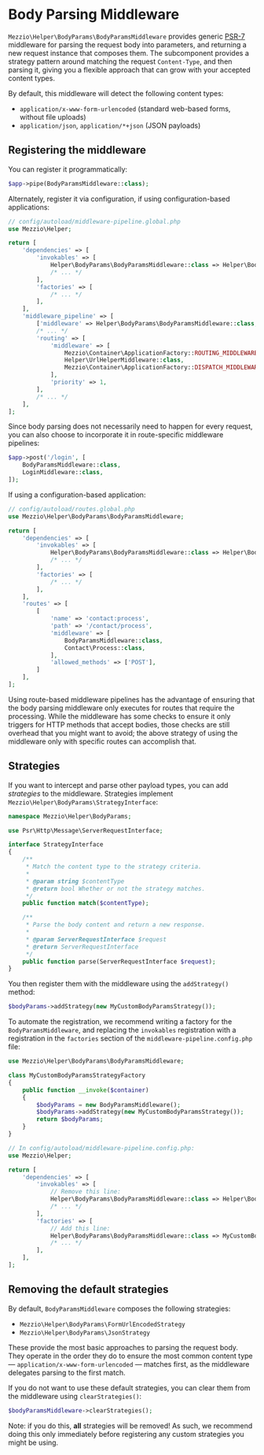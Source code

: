 # Body Parsing Middleware

`Mezzio\Helper\BodyParams\BodyParamsMiddleware` provides generic
[PSR-7](https://www.php-fig.org/psr/psr-7/) middleware for parsing the request
body into parameters, and returning a new request instance that composes them.
The subcomponent provides a strategy pattern around matching the request
`Content-Type`, and then parsing it, giving you a flexible approach that can
grow with your accepted content types.

By default, this middleware will detect the following content types:

- `application/x-www-form-urlencoded` (standard web-based forms, without file
  uploads)
- `application/json`, `application/*+json` (JSON payloads)

## Registering the middleware

You can register it programmatically:

```php
$app->pipe(BodyParamsMiddleware::class);
```

Alternately, register it via configuration, if using configuration-based applications:

```php
// config/autoload/middleware-pipeline.global.php
use Mezzio\Helper;

return [
    'dependencies' => [
        'invokables' => [
            Helper\BodyParams\BodyParamsMiddleware::class => Helper\BodyParams\BodyParamsMiddleware::class,
            /* ... */
        ],
        'factories' => [
            /* ... */
        ],
    ],
    'middleware_pipeline' => [
        ['middleware' => Helper\BodyParams\BodyParamsMiddleware::class, 'priority' => 100],
        /* ... */
        'routing' => [
            'middleware' => [
                Mezzio\Container\ApplicationFactory::ROUTING_MIDDLEWARE,
                Helper\UrlHelperMiddleware::class,
                Mezzio\Container\ApplicationFactory::DISPATCH_MIDDLEWARE,
            ],
            'priority' => 1,
        ],
        /* ... */
    ],
];
```

Since body parsing does not necessarily need to happen for every request, you
can also choose to incorporate it in route-specific middleware pipelines:

```php
$app->post('/login', [
    BodyParamsMiddleware::class,
    LoginMiddleware::class,
]);
```

If using a configuration-based application:

```php
// config/autoload/routes.global.php
use Mezzio\Helper\BodyParams\BodyParamsMiddleware;

return [
    'dependencies' => [
        'invokables' => [
            Helper\BodyParams\BodyParamsMiddleware::class => Helper\BodyParams\BodyParamsMiddleware::class,
            /* ... */
        ],
        'factories' => [
            /* ... */
        ],
    ],
    'routes' => [
        [
            'name' => 'contact:process',
            'path' => '/contact/process',
            'middleware' => [
                BodyParamsMiddleware::class,
                Contact\Process::class,
            ],
            'allowed_methods' => ['POST'],
        ]
    ],
];
```

Using route-based middleware pipelines has the advantage of ensuring that the
body parsing middleware only executes for routes that require the processing.
While the middleware has some checks to ensure it only triggers for HTTP
methods that accept bodies, those checks are still overhead that you might want
to avoid; the above strategy of using the middleware only with specific routes
can accomplish that.

## Strategies

If you want to intercept and parse other payload types, you can add *strategies*
to the middleware. Strategies implement `Mezzio\Helper\BodyParams\StrategyInterface`:

```php
namespace Mezzio\Helper\BodyParams;

use Psr\Http\Message\ServerRequestInterface;

interface StrategyInterface
{
    /**
     * Match the content type to the strategy criteria.
     *
     * @param string $contentType
     * @return bool Whether or not the strategy matches.
     */
    public function match($contentType);

    /**
     * Parse the body content and return a new response.
     *
     * @param ServerRequestInterface $request
     * @return ServerRequestInterface
     */
    public function parse(ServerRequestInterface $request);
}
```

You then register them with the middleware using the `addStrategy()` method:

```php
$bodyParams->addStrategy(new MyCustomBodyParamsStrategy());
```

To automate the registration, we recommend writing a factory for the
`BodyParamsMiddleware`, and replacing the `invokables` registration with a
registration in the `factories` section of the `middleware-pipeline.config.php`
file:

```php
use Mezzio\Helper\BodyParams\BodyParamsMiddleware;

class MyCustomBodyParamsStrategyFactory
{
    public function __invoke($container)
    {
        $bodyParams = new BodyParamsMiddleware();
        $bodyParams->addStrategy(new MyCustomBodyParamsStrategy());
        return $bodyParams;
    }
}

// In config/autoload/middleware-pipeline.config.php:
use Mezzio\Helper;

return [
    'dependencies' => [
        'invokables' => [
            // Remove this line:
            Helper\BodyParams\BodyParamsMiddleware::class => Helper\BodyParams\BodyParamsMiddleware::class,
            /* ... */
        ],
        'factories' => [
            // Add this line:
            Helper\BodyParams\BodyParamsMiddleware::class => MyCustomBodyParamsStrategyFactory::class,
            /* ... */
        ],
    ],
];
```

## Removing the default strategies

By default, `BodyParamsMiddleware` composes the following strategies:

- `Mezzio\Helper\BodyParams\FormUrlEncodedStrategy`
- `Mezzio\Helper\BodyParams\JsonStrategy`

These provide the most basic approaches to parsing the request body. They
operate in the order they do to ensure the most common content type &mdash;
`application/x-www-form-urlencoded` &mdash; matches first, as the middleware
delegates parsing to the first match.

If you do not want to use these default strategies, you can clear them from the
middleware using `clearStrategies()`:

```php
$bodyParamsMiddleware->clearStrategies();
```

Note: if you do this, **all** strategies will be removed! As such, we recommend
doing this only immediately before registering any custom strategies you might
be using.
